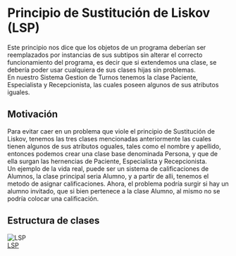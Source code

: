 # Principio de Sustitución de Liskov (LSP)  
Este principio nos dice que los objetos de un programa deberían ser reemplazados por instancias de sus subtipos sin alterar el correcto funcionamiento del programa, es decir que si extendemos una clase, se debería poder usar cualquiera de  sus clases hijas sin problemas.  
En nuestro Sistema Gestion de Turnos tenemos la clase Paciente, Especialista y Recepcionista, las cuales poseen algunos de sus atributos iguales.

## Motivación
Para evitar caer en un problema que viole el principio de Sustitución de Liskov, tenemos las tres clases mencionadas anteriormente las cuales tienen algunos de sus atributos oguales, tales como el nombre y apellido, entonces podemos crear una clase base denominada Persona, y que de ella surgan las hernencias de Paciente, Especialista y Recepcionista.  
Un ejemplo de la vida real, puede ser un sistema de calificaciones de Alumnos, la clase principal seria Alumno, y a partir de alli, tenemos el metodo de asignar calificaciones. Ahora, el problema podría surgir si hay un alumno invitado, que si bien pertenece a la clase Alumno, al mismo no se podría colocar una calificación.  

## Estructura de clases

![LSP](https://github.com/user-attachments/assets/03e31a2f-9267-4fca-85b7-03f2868b7d5e)    
[LSP](https://drive.google.com/file/d/1BrE78pC0ZBtBPN-36rxTq8uImEq6D-WU/view?usp=sharing)



